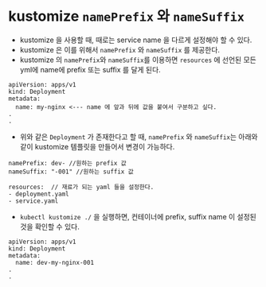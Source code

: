 # kustomize `namePrefix` 와 `nameSuffix`

* kustomize 을 사용할 때, 때로는 service name 을 다르게 설정해야 할 수 있다.
* kustomize 은 이를 위해서 `namePrefix` 와 `nameSuffix` 를 제공한다.
* kustomize 의 `namePrefix`와 `nameSuffix`를 이용하면 `resources` 에 선언된
모든 yml에 name에 prefix 또는 suffix 를 달게 된다.

```
apiVersion: apps/v1
kind: Deployment
metadata:
  name: my-nginx <--- name 에 앞과 뒤에 값을 붙여서 구분하고 싶다.
.
.
```

* 위와 같은 `Deployment` 가 존재한다고 할 때, `namePrefix` 와 `nameSuffix`는 아래와 같이
kustomize 템플릿을 만들어서 변경이 가능하다.

```
namePrefix: dev- //원하는 prefix 값
nameSuffix: "-001" //원하는 suffix 값

resources:  // 재료가 되는 yaml 들을 설정한다.
- deployment.yaml
- service.yaml
```

* `kubectl kustomize ./` 을 실행하면, 컨테이너에 prefix, suffix name 이 설정된 것을
확인할 수 있다.

```
apiVersion: apps/v1
kind: Deployment
metadata:
  name: dev-my-nginx-001
.
.
```
